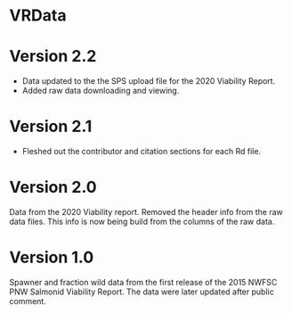 # VRData

# Version 2.2

* Data updated to the the SPS upload file for the 2020 Viability Report.
* Added raw data downloading and viewing.

# Version 2.1

* Fleshed out the contributor and citation sections for each Rd file.

# Version 2.0

Data from the 2020 Viability report. Removed the header info from the raw data files. This info is now being build from the columns of the raw data.

# Version 1.0

Spawner and fraction wild data from the first release of the 2015 NWFSC PNW Salmonid Viability Report. The data were later updated after public comment.

